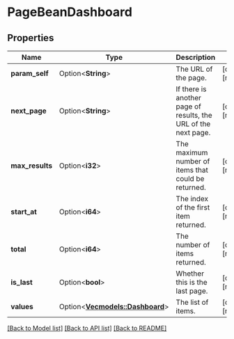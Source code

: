 # PageBeanDashboard

## Properties

Name | Type | Description | Notes
------------ | ------------- | ------------- | -------------
**param_self** | Option<**String**> | The URL of the page. | [optional][readonly]
**next_page** | Option<**String**> | If there is another page of results, the URL of the next page. | [optional][readonly]
**max_results** | Option<**i32**> | The maximum number of items that could be returned. | [optional][readonly]
**start_at** | Option<**i64**> | The index of the first item returned. | [optional][readonly]
**total** | Option<**i64**> | The number of items returned. | [optional][readonly]
**is_last** | Option<**bool**> | Whether this is the last page. | [optional][readonly]
**values** | Option<[**Vec<models::Dashboard>**](Dashboard.md)> | The list of items. | [optional][readonly]

[[Back to Model list]](../README.md#documentation-for-models) [[Back to API list]](../README.md#documentation-for-api-endpoints) [[Back to README]](../README.md)


